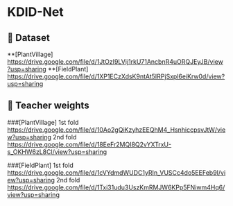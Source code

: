 # KDID-Net


## 📁 Dataset

**[PlantVillage]  https://drive.google.com/file/d/1JtOzI9LVij1rkU71AncbnR4uORQJEyJB/view?usp=sharing
**[FieldPlant]    https://drive.google.com/file/d/1XP1ECzXdsK9ntAt5IRPjSxpl6eiKrw0d/view?usp=sharing


## 📌 Teacher weights

###[PlantVillage]
1st fold  https://drive.google.com/file/d/10Ao2gQiKzyhzEEQhM4_HsnhiccpsvJtW/view?usp=sharing
2nd fold  https://drive.google.com/file/d/18EeFr2MQI8Q2vYXTrxU-s_OKHW6zL8Cl/view?usp=sharing

###[FieldPlant]
1st fold  https://drive.google.com/file/d/1cVYdmdWUDC1yRIn_VUSCc4do5EEFeb9I/view?usp=sharing
2nd fold  https://drive.google.com/file/d/1Txi31udu3UszKmRMJW6KPp5FNiwm4Hq6/view?usp=sharing
